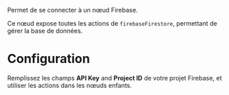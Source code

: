 Permet de se connecter à un nœud Firebase.

Ce nœud expose toutes les actions de `firebaseFirestore`, permettant de gérer la base de données.

# Configuration

Remplissez les champs **API Key** and **Project ID** de votre projet Firebase, et utiliser les actions dans les nœuds enfants.